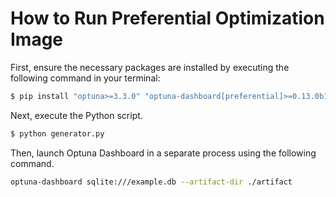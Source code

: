 # How to Run Preferential Optimization Image

First, ensure the necessary packages are installed by executing the following command in your terminal:

```bash
$ pip install "optuna>=3.3.0" "optuna-dashboard[preferential]>=0.13.0b1" pillow
```

Next, execute the Python script.

```bash
$ python generator.py
```

Then, launch Optuna Dashboard in a separate process using the following command.

```bash
optuna-dashboard sqlite:///example.db --artifact-dir ./artifact
```